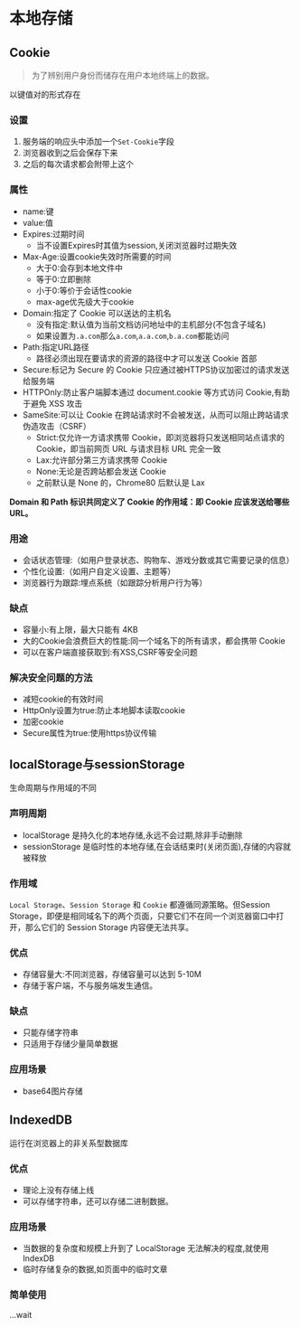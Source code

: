 # 本地存储

## Cookie
> 为了辨别用户身份而储存在用户本地终端上的数据。

以键值对的形式存在
### 设置
1. 服务端的响应头中添加一个``Set-Cookie``字段
2. 浏览器收到之后会保存下来
3. 之后的每次请求都会附带上这个

### 属性
* name:键
* value:值
* Expires:过期时间
  * 当不设置Expires时其值为session,关闭浏览器时过期失效
* Max-Age:设置cookie失效时所需要的时间
  * 大于0:会存到本地文件中
  * 等于0:立即删除
  * 小于0:等价于会话性cookie
  * max-age优先级大于cookie
* Domain:指定了 Cookie 可以送达的主机名
  * 没有指定:默认值为当前文档访问地址中的主机部分(不包含子域名)
  * 如果设置为``.a.com``那么``a.com``,``a.a.com``,````b.a.com````都能访问
* Path:指定URL路径
  * 路径必须出现在要请求的资源的路径中才可以发送 Cookie 首部
* Secure:标记为 Secure 的 Cookie 只应通过被HTTPS协议加密过的请求发送给服务端
* HTTPOnly:防止客户端脚本通过 document.cookie 等方式访问 Cookie,有助于避免 XSS 攻击
* SameSite:可以让 Cookie 在跨站请求时不会被发送，从而可以阻止跨站请求伪造攻击（CSRF）
  * Strict:仅允许一方请求携带 Cookie，即浏览器将只发送相同站点请求的 Cookie，即当前网页 URL 与请求目标 URL 完全一致
  * Lax:允许部分第三方请求携带 Cookie
  * None:无论是否跨站都会发送 Cookie
  * 之前默认是 None 的，Chrome80 后默认是 Lax

**Domain 和 Path 标识共同定义了 Cookie 的作用域：即 Cookie 应该发送给哪些 URL。**
### 用途
* 会话状态管理:（如用户登录状态、购物车、游戏分数或其它需要记录的信息）
* 个性化设置:（如用户自定义设置、主题等）
* 浏览器行为跟踪:埋点系统（如跟踪分析用户行为等）
### 缺点
* 容量小:有上限，最大只能有 4KB
* 大的Cookie会浪费巨大的性能:同一个域名下的所有请求，都会携带 Cookie
* 可以在客户端直接获取到:有XSS,CSRF等安全问题
### 解决安全问题的方法
* 减短cookie的有效时间
* HttpOnly设置为true:防止本地脚本读取cookie
* 加密cookie
* Secure属性为true:使用https协议传输
## localStorage与sessionStorage
生命周期与作用域的不同
### 声明周期
* localStorage 是持久化的本地存储,永远不会过期,除非手动删除
* sessionStorage 是临时性的本地存储,在会话结束时(关闭页面),存储的内容就被释放

### 作用域
``Local Storage``、``Session Storage`` 和 ``Cookie`` 都遵循同源策略。但Session Storage，即便是相同域名下的两个页面，只要它们不在同一个浏览器窗口中打开，那么它们的 Session Storage 内容便无法共享。

### 优点
* 存储容量大:不同浏览器，存储容量可以达到 5-10M
* 存储于客户端，不与服务端发生通信。

### 缺点
* 只能存储字符串
* 只适用于存储少量简单数据

### 应用场景
* base64图片存储

## IndexedDB
运行在浏览器上的非关系型数据库

### 优点
* 理论上没有存储上线
* 可以存储字符串，还可以存储二进制数据。

### 应用场景

* 当数据的复杂度和规模上升到了 LocalStorage 无法解决的程度,就使用IndexDB
* 临时存储复杂的数据,如页面中的临时文章

### 简单使用
...wait
